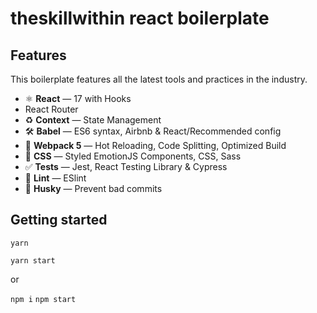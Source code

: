 # theskillwithin react boilerplate

## Features

This boilerplate features all the latest tools and practices in the industry.

- ⚛ **React** — 17 with Hooks
- React Router
- ♻ **Context** — State Management
- 🛠 **Babel** — ES6 syntax, Airbnb & React/Recommended config
- 🚀 **Webpack 5** — Hot Reloading, Code Splitting, Optimized Build
- 💅 **CSS** — Styled EmotionJS Components, CSS, Sass
- ✅ **Tests** — Jest, React Testing Library & Cypress
- 💖 **Lint** — ESlint
- 🐶 **Husky** — Prevent bad commits

## Getting started

`yarn`

`yarn start`

or

`npm i`
`npm start`
